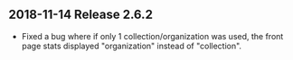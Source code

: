 ## 2018-11-14 Release 2.6.2
  - Fixed a bug where if only 1 collection/organization was used, the front page stats displayed
    "organization" instead of "collection".